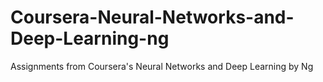 # Coursera-Neural-Networks-and-Deep-Learning-ng
Assignments from Coursera's Neural Networks and Deep Learning by Ng
